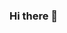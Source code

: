 ### Hi there 👋

<!--
**M-Hiro-tex/M-Hiro-tex** is a ✨ _special_ ✨ repository because its `README.md` (this file) appears on your GitHub profile.

### Github status
![M-Hiro-tex's GitHub stats](https://github-readme-stats.vercel.app/api?username=M-Hiro-tex&show_icons=true&theme=radical)


Here are some ideas to get you started:

- 🔭 I’m currently working on ...
- 🌱 I’m currently learning ...
- 👯 I’m looking to collaborate on ...
- 🤔 I’m looking for help with ...
- 💬 Ask me about ...
- 📫 How to reach me: ...
- 😄 Pronouns: ...
- ⚡ Fun fact: ...
-->

